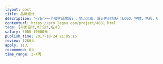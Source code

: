 ```yaml
---                
layout: post       
title: 品牌设计           
description: '</br>一个咖啡品牌设计，地点北京，设计内容包括：LOGO，字体，色彩，标准使用规范手册，外卖包装，点餐单，名片等。</br>'     
contenturl: https://pro.lagou.com/project/4831.html      
tags: [平面设计,VI设计,名片]            
salary: 5000-10000元          
publish_time: 2017-10-24 21:05:16         
review: 1280人                   
apply: 11人                   
recommend: 0人                   
time_range: 2-4周              
---                 
```

